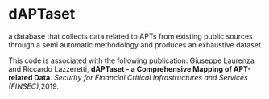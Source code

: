 # dAPTaset
a database that collects data related to APTs from existing public sources through a semi automatic methodology and produces an exhaustive dataset


This code is associated with the following publication:
Giuseppe Laurenza and Riccardo Lazzeretti, **dAPTaset - a Comprehensive Mapping of APT-related Data**. *Security for Financial Critical Infrastructures and Services (FINSEC)*,2019.
